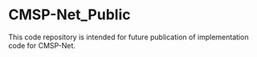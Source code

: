 # CMSP-Net_Public
This code repository is intended for future publication of implementation code for CMSP-Net.
